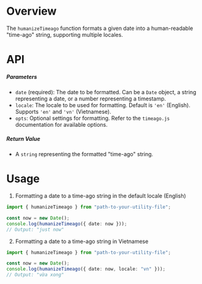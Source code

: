 # Overview

The `humanizeTimeago` function formats a given date into a human-readable "time-ago" string, supporting multiple locales.

# API

##### Parameters

- `date` (required): The date to be formatted. Can be a `Date` object, a string representing a date, or a number representing a timestamp.
- `locale`: The locale to be used for formatting. Default is `'en'` (English). Supports `'en'` and `'vn'` (Vietnamese).
- `opts`: Optional settings for formatting. Refer to the `timeago.js` documentation for available options.

##### Return Value

- A `string` representing the formatted "time-ago" string.

# Usage

1. Formatting a date to a time-ago string in the default locale (English)

```typescript
import { humanizeTimeago } from "path-to-your-utility-file";

const now = new Date();
console.log(humanizeTimeago({ date: now }));
// Output: "just now"
```

2. Formatting a date to a time-ago string in Vietnamese

```typescript
import { humanizeTimeago } from "path-to-your-utility-file";

const now = new Date();
console.log(humanizeTimeago({ date: now, locale: "vn" }));
// Output: "vừa xong"
```
